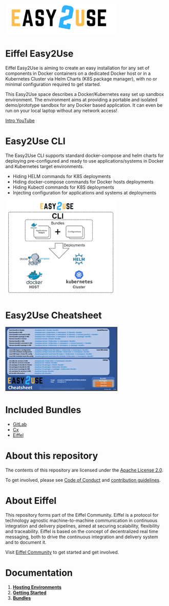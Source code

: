 <!---
   Copyright 2019 Ericsson AB.
   For a full list of individual contributors, please see the commit history.

   Licensed under the Apache License, Version 2.0 (the "License");
   you may not use this file except in compliance with the License.
   You may obtain a copy of the License at

       http://www.apache.org/licenses/LICENSE-2.0

   Unless required by applicable law or agreed to in writing, software
   distributed under the License is distributed on an "AS IS" BASIS,
   WITHOUT WARRANTIES OR CONDITIONS OF ANY KIND, either express or implied.
   See the License for the specific language governing permissions and
   limitations under the License.
--->

<img src="./images/eiffel-easy2use.png" alt="Eiffel Easy2Use" width="350"/>

# Eiffel Easy2Use
Eiffel Easy2Use is aiming to create an easy installation for any set of components in Docker containers on a dedicated Docker host or in a Kubernetes Cluster via Helm Charts (K8S package manager), with no or minimal configuration required to get started.

This Easy2Use space describes a Docker/Kubernetes easy set up sandbox environment. The environment aims at providing a portable and isolated demo/prototype sandbox for any Docker based application. It can even be run on your local laptop without any network access!

[Intro YouTube](https://www.youtube.com/watch?v=wFoTt4P_0Dg)


# Easy2Use CLI
The Easy2Use CLI supports standard docker-compose and helm charts for deploying pre-configured and ready to use applications/systems in Docker and Kubernetes target environments.

* Hiding HELM commands for K8S deployments
* Hiding docker-compose commands for Docker hosts deployments
* Hiding Kubectl commands for K8S deployments
* Injecting configuration for applications and systems at deployments

<img src="./images/easy2use_cli.png" alt="Eiffel Easy2Use" width="350"/>


# Easy2Use Cheatsheet
<a href="./docs/Easy2Use_CheatSheet.pdf" target="_blank"><img src="./images/cheatsheet_easy2use.png" alt="Eiffel Easy2Use Cheatsheet" width="350" /></a>


# Included Bundles

* [GitLab](./wiki/gitlab/setup.md)
* [Cx](./wiki/cx/setup.md)
* [Eiffel](./wiki/eiffel/setup.md)


# About this repository
The contents of this repository are licensed under the [Apache License 2.0](./LICENSE).

To get involved, please see [Code of Conduct](https://github.com/eiffel-community/.github/blob/master/CODE_OF_CONDUCT.md) and [contribution guidelines](https://github.com/eiffel-community/.github/blob/master/CONTRIBUTING.md).

# About Eiffel
This repository forms part of the Eiffel Community. Eiffel is a protocol for technology agnostic machine-to-machine communication in continuous integration and delivery pipelines, aimed at securing scalability, flexibility and traceability. Eiffel is based on the concept of decentralized real time messaging, both to drive the continuous integration and delivery system and to document it.

Visit [Eiffel Community](https://eiffel-community.github.io) to get started and get involved.

# Documentation
1. [**Hosting Environments**](./wiki/Hosting_Environments.md)
2. [**Getting Started**](./wiki/Getting_Started.md)
3. [**Bundles**](./wiki/Bundles.md)
